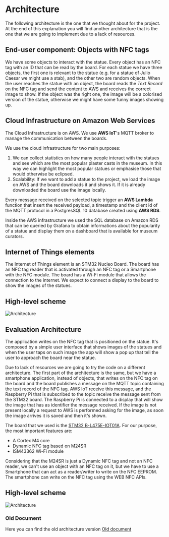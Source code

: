 # Architecture

The following architecture is the one that we thought about for the project. At the end of this explanation you will find another architecture that is the one that we are going to implement due to a lack of resources.

## End-user component: Objects with NFC tags

We have some objects to interact with the statue. Every object has an NFC tag with an ID that can be read by the board. For each statue we have three objects, the first one is relevant to the statue (e.g. for a statue of Julio Caesar we might use a stab), and the other two are random objects. When the user reaches the statue with an object, the board reads the _Text Record_ on the NFC tag and send the content to AWS and receives the correct image to show. If the object was the right one, the image will be a colorised version of the statue, otherwise we might have some funny images showing up.

## Cloud Infrastructure on Amazon Web Services

The Cloud Infrastructure is on AWS. We use **AWS IoT**'s MQTT broker to manage the communication between the boards.

We use the cloud infrastructure for two main purposes:

1. We can collect statistics on how many people interact with the statues and see which are the most popular plaster casts in the museum. In this way we can highlight the most popular statues or emphasise those that would otherwise be eclipsed.
2. Scalability: If we want to add a statue to the project, we load the image on AWS and the board downloads it and shows it. If it is already downloaded the board use the image locally.

Every message received on the selected topic trigger an **AWS Lambda** function that insert the received payload, a timestamp and the client id of the MQTT protocol in a PostgresSQL 10 database created using **AWS RDS**.

Inside the AWS infrastructure we used the SQL database on Amazon RDS that can be queried by Grafana to obtain informations about the popularity of a statue and display them on a dashboard that is available for museum curators.

## Internet of Things elements

The Internet of Things element is an STM32 Nucleo Board. The board has an NFC tag reader that is activated through an NFC tag or a Smartphone with the NFC module.
The board has a Wi-Fi module that allows the connection to the internet. We expect to connect a display to the board to show the images of the statues.

## High-level scheme

![Architecture](https://res.cloudinary.com/dhgghkuk3/image/upload/v1593597294/IoT_V2_ixypdp.png)

## Evaluation Architecture

The application writes on the NFC tag that is positioned on the statue. It's composed by a simple user interface that shows images of the statues and when the user taps on such image the app will show a pop up that tell the user to approach the board near the statue.

Due to lack of resources we are going to try the code on a different architecture. The first part of the architecture is the same, but we have a smartphone application, instead of objects, that writes on the NFC tag on the board and the board publishes a message on the MQTT topic containing the text record of the NFC tag. AWS IoT receive this message, and the Raspberry Pi that is subscribed to the topic receive the message sent from the STM32 board. The Raspberry Pi is connected to a display that will show the image that has as identifier the message received. If the image is not present locally a request to AWS is performed asking for the image, as soon the image arrives it is saved and then it's shown.

The board that we used is the [STM32 B-L475E-IOT01A](https://www.st.com/en/evaluation-tools/b-l475e-iot01a.html).
For our purpose, the most important features are:

- A Cortex M4 core
- Dynamic NFC tag based on M24SR
- ISM43362 Wi-Fi module

Considering that the M24SR is just a Dynamic NFC tag and not an NFC reader, we can't use an object with an NFC tag on it, but we have to use a Smartphone that can act as a reader/writer to write on the NFC EEPROM. The smartphone can write on the NFC tag using the WEB NFC APIs.

## High-level scheme

![Architecture](https://res.cloudinary.com/dhgghkuk3/image/upload/v1593597337/arch_bc0npx.png)

### Old Document

Here you can find the old architecture version [Old document](https://github.com/federicoInserra/Big-Project-IoT/blob/master/2ndDelivery/Architecture.md)
